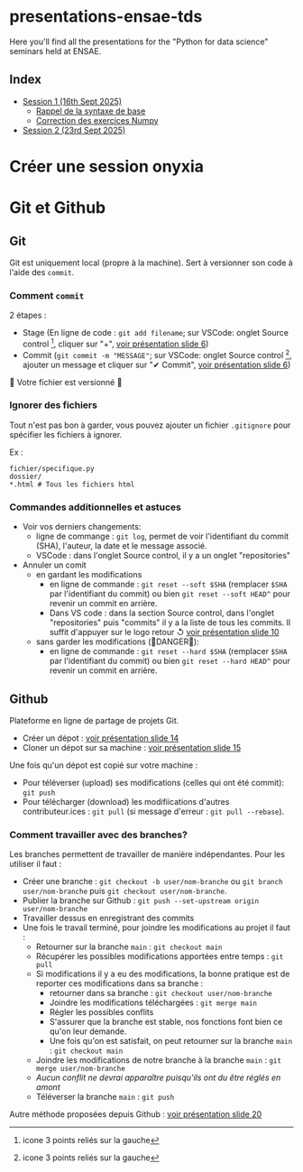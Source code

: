 # presentations-ensae-tds

Here you'll find all the presentations for the "Python for data science" seminars held at ENSAE.

## Index

- [Session 1 (16th Sept 2025)](./presentations/seance_1-25_09_16.pdf)
  - [Rappel de la syntaxe de base](./corrections/seance_1-25-09-16-syntaxe.py)
  - [Correction des exercices Numpy](./corrections/seance_1-25-09-18-numpy.ipynb)
- [Session 2 (23rd Sept 2025)](./presentations/seance_2-25_09_23.pdf)

# Créer une session onyxia

# Git et Github

## Git

Git est uniquement local (propre à la machine). Sert à versionner son code à l'aide des `commit`.

### Comment `commit`

2 étapes :

- Stage (En ligne de code : `git add filename`; sur VSCode: onglet Source control [^1], cliquer sur "+", [voir présentation slide 6](./presentations/seance_2-25_09_23.pdf))
- Commit (`git commit -m "MESSAGE"`; sur VSCode: onglet Source control [^2], ajouter un message et cliquer sur "✔ Commit", [voir présentation slide 6](./presentations/seance_2-25_09_23.pdf))

🎉 Votre fichier est versionné 🎉

### Ignorer des fichiers

Tout n'est pas bon à garder, vous pouvez ajouter un fichier `.gitignore` pour spécifier les fichiers à ignorer.

Ex :

```
fichier/specifique.py
dossier/
*.html # Tous les fichiers html
```

### Commandes additionnelles et astuces

- Voir vos derniers changements:
  - ligne de commange : `git log`, permet de voir l'identifiant du commit (SHA), l'auteur, la date et le message associé.
  - VSCode : dans l'onglet Source control, il y a un onglet "repositories"
- Annuler un comit
  - en gardant les modifications
    - en ligne de commande : `git reset --soft $SHA` (remplacer `$SHA` par l'identifiant du commit) ou bien `git reset --soft HEAD^` pour revenir un commit en arrière.
    - Dans VS code : dans la section Source control, dans l'onglet "repositories" puis "commits" il y a la liste de tous les commits. Il suffit d'appuyer sur le logo retour &#8634; [voir présentation slide 10](./presentations/seance_2-25_09_23.pdf)
  - sans garder les modifications (🚨DANGER🚨):
    - en ligne de commande : `git reset --hard $SHA` (remplacer `$SHA` par l'identifiant du commit) ou bien `git reset --hard HEAD^` pour revenir un commit en arrière.

## Github

Plateforme en ligne de partage de projets Git.

- Créer un dépot : [voir présentation slide 14](./presentations/seance_2-25_09_23.pdf)
- Cloner un dépot sur sa machine : [voir présentation slide 15](./presentations/seance_2-25_09_23.pdf)

Une fois qu'un dépot est copié sur votre machine :

- Pour téléverser (upload) ses modifications (celles qui ont été commit): `git push`
- Pour télécharger (download) les modifiications d'autres contributeur.ices : `git pull` (si message d'erreur : `git pull --rebase`).

### Comment travailler avec des branches?

Les branches permettent de travailler de manière indépendantes. Pour les utiliser il faut :

- Créer une branche : `git checkout -b user/nom-branche` ou `git branch user/nom-branche` puis `git checkout user/nom-branche`.
- Publier la branche sur Github : `git push --set-upstream origin user/nom-branche`
- Travailler dessus en enregistrant des commits
- Une fois le travail terminé, pour joindre les modifications au projet il faut :
  - Retourner sur la branche `main` : `git checkout main`
  - Récupérer les possibles modifications apportées entre temps : `git pull`
  - Si modifications il y a eu des modifications, la bonne pratique est de reporter ces modifications dans sa branche :
    - retourner dans sa branche : `git checkout user/nom-branche`
    - Joindre les modifications téléchargées : `git merge main`
    - Régler les possibles conflits
    - S'assurer que la branche est stable, nos fonctions font bien ce qu'on leur demande.
    - Une fois qu'on est satisfait, on peut retourner sur la branche `main` : `git checkout main`
  - Joindre les modifications de notre branche à la branche `main` : `git merge user/nom-branche`
  - _Aucun conflit ne devrai apparaître puisqu'ils ont du être réglés en amont_
  - Téléverser la branche `main` : `git push`

Autre méthode proposées depuis Github : [voir présentation slide 20](./presentations/seance_2-25_09_23.pdf)

[^1]: icone 3 points reliés sur la gauche
[^2]: icone 3 points reliés sur la gauche
